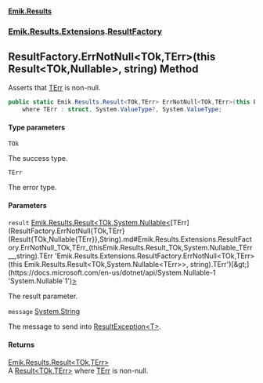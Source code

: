 #### [Emik.Results](index.md 'index')
### [Emik.Results.Extensions](Emik.Results.Extensions.md 'Emik.Results.Extensions').[ResultFactory](ResultFactory.md 'Emik.Results.Extensions.ResultFactory')

## ResultFactory.ErrNotNull<TOk,TErr>(this Result<TOk,Nullable<TErr>>, string) Method

Asserts that [TErr](ResultFactory.ErrNotNull{TOk,TErr}(Result{TOk,Nullable{TErr}},String).md#Emik.Results.Extensions.ResultFactory.ErrNotNull_TOk,TErr_(thisEmik.Results.Result_TOk,System.Nullable_TErr__,string).TErr 'Emik.Results.Extensions.ResultFactory.ErrNotNull<TOk,TErr>(this Emik.Results.Result<TOk,System.Nullable<TErr>>, string).TErr') is non-null.

```csharp
public static Emik.Results.Result<TOk,TErr> ErrNotNull<TOk,TErr>(this Emik.Results.Result<TOk,System.Nullable<TErr>> result, string? message=null)
    where TErr : struct, System.ValueType?, System.ValueType;
```
#### Type parameters

<a name='Emik.Results.Extensions.ResultFactory.ErrNotNull_TOk,TErr_(thisEmik.Results.Result_TOk,System.Nullable_TErr__,string).TOk'></a>

`TOk`

The success type.

<a name='Emik.Results.Extensions.ResultFactory.ErrNotNull_TOk,TErr_(thisEmik.Results.Result_TOk,System.Nullable_TErr__,string).TErr'></a>

`TErr`

The error type.
#### Parameters

<a name='Emik.Results.Extensions.ResultFactory.ErrNotNull_TOk,TErr_(thisEmik.Results.Result_TOk,System.Nullable_TErr__,string).result'></a>

`result` [Emik.Results.Result&lt;](Result{TOk,TErr}.md 'Emik.Results.Result<TOk,TErr>')[TOk](ResultFactory.ErrNotNull{TOk,TErr}(Result{TOk,Nullable{TErr}},String).md#Emik.Results.Extensions.ResultFactory.ErrNotNull_TOk,TErr_(thisEmik.Results.Result_TOk,System.Nullable_TErr__,string).TOk 'Emik.Results.Extensions.ResultFactory.ErrNotNull<TOk,TErr>(this Emik.Results.Result<TOk,System.Nullable<TErr>>, string).TOk')[,](Result{TOk,TErr}.md 'Emik.Results.Result<TOk,TErr>')[System.Nullable&lt;](https://docs.microsoft.com/en-us/dotnet/api/System.Nullable-1 'System.Nullable`1')[TErr](ResultFactory.ErrNotNull{TOk,TErr}(Result{TOk,Nullable{TErr}},String).md#Emik.Results.Extensions.ResultFactory.ErrNotNull_TOk,TErr_(thisEmik.Results.Result_TOk,System.Nullable_TErr__,string).TErr 'Emik.Results.Extensions.ResultFactory.ErrNotNull<TOk,TErr>(this Emik.Results.Result<TOk,System.Nullable<TErr>>, string).TErr')[&gt;](https://docs.microsoft.com/en-us/dotnet/api/System.Nullable-1 'System.Nullable`1')[&gt;](Result{TOk,TErr}.md 'Emik.Results.Result<TOk,TErr>')

The result parameter.

<a name='Emik.Results.Extensions.ResultFactory.ErrNotNull_TOk,TErr_(thisEmik.Results.Result_TOk,System.Nullable_TErr__,string).message'></a>

`message` [System.String](https://docs.microsoft.com/en-us/dotnet/api/System.String 'System.String')

The message to send into [ResultException&lt;T&gt;](ResultException{T}.md 'Emik.Results.ResultException<T>').

#### Returns
[Emik.Results.Result&lt;](Result{TOk,TErr}.md 'Emik.Results.Result<TOk,TErr>')[TOk](ResultFactory.ErrNotNull{TOk,TErr}(Result{TOk,Nullable{TErr}},String).md#Emik.Results.Extensions.ResultFactory.ErrNotNull_TOk,TErr_(thisEmik.Results.Result_TOk,System.Nullable_TErr__,string).TOk 'Emik.Results.Extensions.ResultFactory.ErrNotNull<TOk,TErr>(this Emik.Results.Result<TOk,System.Nullable<TErr>>, string).TOk')[,](Result{TOk,TErr}.md 'Emik.Results.Result<TOk,TErr>')[TErr](ResultFactory.ErrNotNull{TOk,TErr}(Result{TOk,Nullable{TErr}},String).md#Emik.Results.Extensions.ResultFactory.ErrNotNull_TOk,TErr_(thisEmik.Results.Result_TOk,System.Nullable_TErr__,string).TErr 'Emik.Results.Extensions.ResultFactory.ErrNotNull<TOk,TErr>(this Emik.Results.Result<TOk,System.Nullable<TErr>>, string).TErr')[&gt;](Result{TOk,TErr}.md 'Emik.Results.Result<TOk,TErr>')  
A [Result&lt;TOk,TErr&gt;](Result{TOk,TErr}.md 'Emik.Results.Result<TOk,TErr>') where [TErr](ResultFactory.ErrNotNull{TOk,TErr}(Result{TOk,Nullable{TErr}},String).md#Emik.Results.Extensions.ResultFactory.ErrNotNull_TOk,TErr_(thisEmik.Results.Result_TOk,System.Nullable_TErr__,string).TErr 'Emik.Results.Extensions.ResultFactory.ErrNotNull<TOk,TErr>(this Emik.Results.Result<TOk,System.Nullable<TErr>>, string).TErr') is non-null.